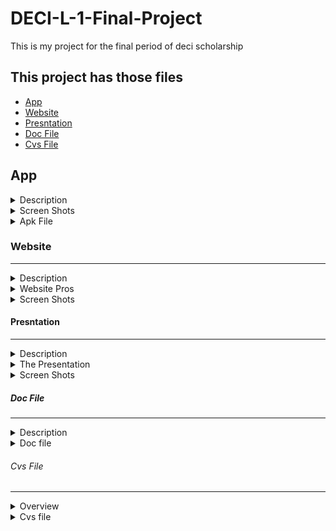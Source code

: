 # DECI-L-1-Final-Project
This is my project for the final period of deci scholarship

This project has those files 
--
<ul>
  <li><a href="#App">App</a></li>
  <li><a href="#Website">Website</a></li>
  <li><a href="#Presntation">Presntation</a></li>
  <li><a href="#Doc">Doc File</a></li>
  <li><a href="#Cvs">Cvs File</a></li>
</ul>

<h2 id="App">App</h2>

<details>
<summary>Description</summary>
<br>
This app i made an adventure game that has many pros like 
  <ul>
   <li>Train those who can't take decision</li>
   <li>Fun to play on your free time</li>
   <li>Suitable  for all ages</li>
  </ul>
</details>

<details>
<summary>Screen Shots</summary>
<br>
 <img height="720px" alt="screen-1" src="Images/App/Screen-1.png">
 <img height="720px" alt="screen-2" src="Images/App/Screen-2.png">
 <img height="720px" alt="screen-3" src="Images/App/Screen-3.png">
 <img height="720px" alt="screen-4" src="Images/App/Screen-4.png">
 <img height="720px" alt="screen-5" src="Images/App/Screen-5.png">
 <img height="720px" alt="screen-6" src="Images/App/Screen-6.png">
 <img height="720px" alt="screen-7" src="Images/App/Screen-7.png">
</details>

<details>
<summary>Apk File</summary>
<br>
  <a href="App/Adventure-Game.apk">The App </a>
  <br>
  <a href="https://x.thunkable.com/copy/8f52e6f80a2b56fcac72e368e74f06d0">The Code</a>
</details>


<h3 id="Website">Website</h3>
<hr>

<details>
<summary>Description</summary>
<br>
This was my dream from being a kid i always wanted to make a portfilo website for me and i took the oprtunity from this project and with some research and learing css and more depth html i made my own portfilo and now with all these experince i want to be a front-end developer
</details>

<details>
<summary>Website Pros</summary>
<br>
There are so many pros i will mintion some
  <ul>
   <li>Present my work for all</li>
   <li>Made Contact with me easier</li>
   <li>Made me on the internt(casue the next step is to make google or any CEO know me:)</li>
  </ul>
</details>

<details>
<summary>Screen Shots</summary>
<br>
</details>

<h4 id="Presntation">Presntation</h4>
<hr>

<details>
<summary>Description</summary>
<br>
this is a presntation about hard computer fundamentals i managed to explain it and i learned a lot from this presntation about how to present something and a lot of presntation skills
</details>

<details>
<summary>The Presentation</summary>
<br>
<a href="https://docs.google.com/presentation/d/1n2LBlwMlVYKpr931mGWhPZdJI_v7dCqmhFa7iHaJ1ik/edit?usp=sharing">Presentation-google-slides</a>
  <br>
  <a href="Coumpter Science Fundamentals.pptx">Presentation-real-file</a>
</details>

<details>
<summary>Screen Shots</summary>
<br>
<img src="Images/Presentation/Screen-1.png">  
<img src="Images/Presentation/Screen-2.png">
<img src="Images/Presentation/Screen-3.png">
</details>

<h5 id="Doc">Doc File</h5>
<hr>

<details>
<summary>Description</summary>
<br>
  <p>
    In this document, I will delve into the specifications and features of my dream MacBook Pro, a laptop that combines sleek design, impressive performance, and seamless user experience. I will provide detailed descriptions of each component, explaining their roles and highlighting their significance in creating an exceptional computing device. Join me on this exploration of my dream MacBook Pro and discover the reasons behind my choices.
  </p>
</details>

<details>
<summary>Doc file</summary>
<br>
 <a href="https://docs.google.com/document/d/1Uk-6Ev0J9BmlDx58GHIQR7M6FTH0BkbL3IaHxLZCYT8/edit?usp=sharing">Doc File-google-docs</a>
  <br>
   <a href="My-dream-pc.docx">Doc File-real-file</a>
</details>


<h6 id="Cvs">Cvs File</h6>
<hr>

<details>
<summary>Overview</summary>
 <br>
  <p>
    The provided CSV file offers a comprehensive rating system for various fields of technology. The file contains valuable insights and evaluations based on specific criteria, allowing users to assess the performance and effectiveness of different technological domains. With a structured format, the CSV file presents a range of fields, such as artificial intelligence, cybersecurity, telecommunications, software development, and more. Each field is assigned a rating, which provides an indication of its overall quality and proficiency. This CSV file serves as a valuable resource for individuals and organizations seeking to gain a better understanding of the technology landscape and make informed decisions based on the provided ratings.
  </p>
</details>

<details>
<summary>Cvs file</summary>
<br>
 <a href="[https://docs.google.com/document/d/1Uk-6Ev0J9BmlDx58GHIQR7M6FTH0BkbL3IaHxLZCYT8/edit?usp=sharing](https://docs.google.com/spreadsheets/d/e/2PACX-1vRE6ICeL_csPBTLx0HuiTc3vHbv8GvnDWCsu6kQpHALcaj_DdS9uuQSN0zn9w5XPTGZJvgXmOjIhTUh/pub?output=ods)">Cvs File-google-Sheets</a>
  <br>
   <a href="Computing-friends.ods">Cvs File-real-file</a>
</details>




